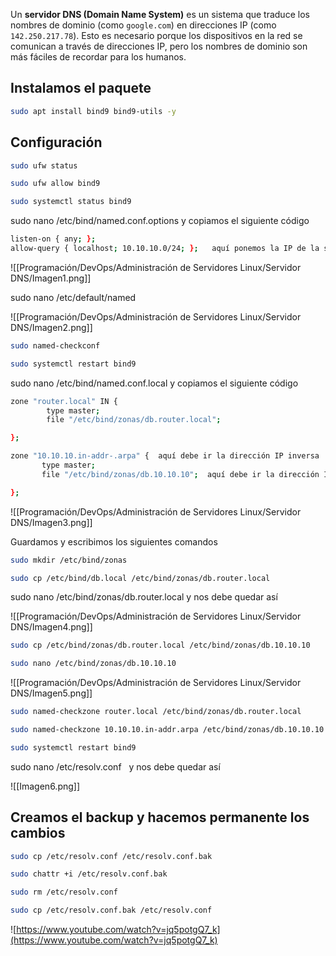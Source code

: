 Un **servidor DNS (Domain Name System)** es un sistema que traduce los nombres de dominio (como `google.com`) en direcciones IP (como `142.250.217.78`). Esto es necesario porque los dispositivos en la red se comunican a través de direcciones IP, pero los nombres de dominio son más fáciles de recordar para los humanos.
## Instalamos el paquete

```bash
sudo apt install bind9 bind9-utils -y
```

## Configuración

```bash
sudo ufw status

sudo ufw allow bind9

sudo systemctl status bind9
```

sudo nano /etc/bind/named.conf.options y copiamos el siguiente código

```bash
listen-on { any; };
allow-query { localhost; 10.10.10.0/24; };   aquí ponemos la IP de la subred
```

![[Programación/DevOps/Administración de Servidores Linux/Servidor DNS/Imagen1.png]]

sudo nano /etc/default/named

![[Programación/DevOps/Administración de Servidores Linux/Servidor DNS/Imagen2.png]]

```bash
sudo named-checkconf

sudo systemctl restart bind9
```

sudo nano /etc/bind/named.conf.local   y copiamos el siguiente código

```bash
zone "router.local" IN {
        type master;
        file "/etc/bind/zonas/db.router.local";

};

zone "10.10.10.in-addr-.arpa" {  aquí debe ir la dirección IP inversa
       type master;
       file "/etc/bind/zonas/db.10.10.10";  aquí debe ir la dirección IP inversa

};
```

![[Programación/DevOps/Administración de Servidores Linux/Servidor DNS/Imagen3.png]]

Guardamos y escribimos los siguientes comandos

```bash
sudo mkdir /etc/bind/zonas

sudo cp /etc/bind/db.local /etc/bind/zonas/db.router.local
```

sudo nano /etc/bind/zonas/db.router.local   y nos debe quedar así

![[Programación/DevOps/Administración de Servidores Linux/Servidor DNS/Imagen4.png]]

```bash
sudo cp /etc/bind/zonas/db.router.local /etc/bind/zonas/db.10.10.10

sudo nano /etc/bind/zonas/db.10.10.10
```

![[Programación/DevOps/Administración de Servidores Linux/Servidor DNS/Imagen5.png]]

```bash
sudo named-checkzone router.local /etc/bind/zonas/db.router.local

sudo named-checkzone 10.10.10.in-addr.arpa /etc/bind/zonas/db.10.10.10   aquí debe ir la dirección IP inversa

sudo systemctl restart bind9
```

sudo nano /etc/resolv.conf   y nos debe quedar así

![[Imagen6.png]]

## Creamos el backup y hacemos permanente los cambios

```bash
sudo cp /etc/resolv.conf /etc/resolv.conf.bak

sudo chattr +i /etc/resolv.conf.bak

sudo rm /etc/resolv.conf

sudo cp /etc/resolv.conf.bak /etc/resolv.conf
```

![https://www.youtube.com/watch?v=jq5potgQ7_k](https://www.youtube.com/watch?v=jq5potgQ7_k)